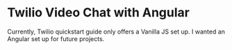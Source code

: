 # Twilio Video Chat with Angular

Currently, Twilio quickstart guide only offers a Vanilla JS set up. I wanted an Angular set up for future projects.
